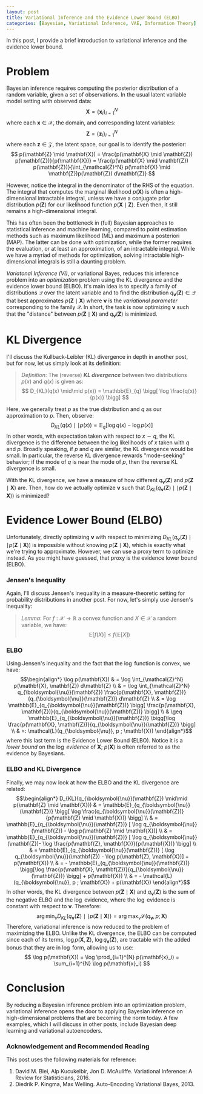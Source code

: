 ```yaml
---
layout: post
title: Variational Inference and the Evidence Lower Bound (ELBO)
categories: [Bayesian, Variational Inference, VAE, Information Theory]
---
```


In this post, I provide a brief introduction to variational inference and the evidence lower bound.

# Problem

Bayesian inference requires computing the posterior distribution of a random variable, given a set of observations. In the usual latent variable model setting with observed data: $$\mathbf{X} = \{ \mathbf{x}_i\}_{i=1}^{N}$$
where each $\mathbf{x} \in \mathcal{X}$, the domain, and corresponding latent variables:
$$ \mathbf{Z} = \{ \mathbf{z}_i\}_{i=1}^{N}$$
where each $\mathbf{z} \in \mathcal{Z}$, the latent space, our goal is to identify the posterior:
$$ p(\mathbf{Z} \mid \mathbf{X}) = \frac{p(\mathbf{X} \mid \mathbf{Z}) p(\mathbf{Z})}{p(\mathbf{X})} = \frac{p(\mathbf{X} \mid \mathbf{Z}) p(\mathbf{Z})}{\int_{\mathcal{Z}^N} p(\mathbf{X} \mid \mathbf{Z})p(\mathbf{Z}) d\mathbf{Z}} $$

However, notice the integral in the denominator of the RHS of the equation. The integral that computes the marginal likelihood $p(\mathbf{X})$ is often a high-dimensional intractable integral, unless we have a conjugate prior distribution $p(\mathbf{Z})$ for our likelihood function $p(\mathbf{X} \mid \mathbf{Z})$. Even then, it still remains a high-dimensional integral. 

This has often been the bottleneck in (full) Bayesian approaches to statistical inference and machine learning, compared to point estimation methods such as maximum likelihood (ML) and maximum a posteriori (MAP). The latter can be done with optimization, while the former requires the evaluation, or at least an approximation, of an intractable integral. While we have a myriad of methods for optimization, solving intractable high-dimensional integrals is still a daunting problem. <!--While Monte Carlo (MC) methods such as Markov chain MC (MCMC) and Hamiltonian MC (HMC) work fairly well, as a professor of mine used to say, MC methods should be the last thing to try in Bayesian inference due to their inefficiency (they need large sample sizes) and pathological behavior in exploring the sample space. -->

*Variatonal Inference (VI)*, or variational Bayes, reduces this inference problem into an *optimization* problem using the KL divergence and the evidence lower bound (ELBO). It's main idea is to specify a family of distributions $\mathcal{Q}$ over the latent variable and to find the distribution $q_{\boldsymbol{\nu}}(\mathbf{Z}) \in \mathcal{Q}$ that best approximates $p(\mathbf{Z} \mid \mathbf{X})$ where $\boldsymbol{\nu}$ is the *variational parameter* corresponding to the family $\mathcal{Q}$. In short, the task is now optimizing $\boldsymbol{\nu}$ such that the "distance" between $p(\mathbf{Z} \mid \mathbf{X})$ and $q_{\boldsymbol{\nu}}(\mathbf{Z})$ is minimized. 

# KL Divergence

I'll discuss the Kullback-Leibler (KL) divergence in depth in another post, but for now, let us simply look at its definition:

> *Definition*: The (reverse) ***KL divergence*** between two distributions $p(x)$ and $q(x)$ is given as:
$$ D_{KL}(q(x) \mid\mid p(x)) = \mathbb{E}_{q} \bigg[ \log \frac{q(x)}{p(x)} \bigg] $$ 

Here, we generally treat $p$ as the true distribution and $q$ as our approximation to $p$. Then, observe:
$$ D_{KL}(q(x) \mid\mid p(x)) = \mathbb{E}_{q} \bigg[ \log q(x) - \log p(x) \bigg] $$
In other words, with expectation taken with respect to $x \sim q$, the KL divergence is the difference between the log likelihoods of $x$ taken with $q$ and $p$. Broadly speaking, if $p$ and $q$ are similar, the KL divergence would be small. In particular, the reverse KL divergence rewards "mode-seeking" behavior; if the mode of $q$ is near the mode of $p$, then the reverse KL divergence is small. 

With the KL divergence, we have a measure of how different $q_{\boldsymbol{\nu}}(\mathbf{Z})$ and $p(\mathbf{Z} \mid \mathbf{X})$ are. Then, how do we actually optimize $\boldsymbol{\nu}$ such that $D_{KL}(q_{\boldsymbol{\nu}}(\mathbf{Z}) \mid\mid p(\mathbf{Z} \mid \mathbf{X}))$ is minimized? 

# Evidence Lower Bound (ELBO)

Unfortunately, directly optimizing $\boldsymbol{\nu}$ with respect to minimizing $D_{KL}(q_{\boldsymbol{\nu}}(\mathbf{Z}) \mid\mid p(\mathbf{Z} \mid \mathbf{X}))$ is impossible without knowing $p(\mathbf{Z} \mid \mathbf{X})$, which is exactly what we're trying to approximate. However, we can use a proxy term to optimize instead. As you might have guessed, that proxy is the evidence lower bound (ELBO).

### Jensen's Inequality

Again, I'll discuss Jensen's inequality in a measure-theoretic setting for probability distributions in another post. For now, let's simply use Jensen's inequality:
> *Lemma*: For $f: \mathcal{X} \to \mathbb{R}$ a convex function and $X \in \mathcal{X}$ a random variable, we have:
$$ \mathbb{E}[f(X)] \leq f(\mathbb{E}[X]) $$

### ELBO

Using Jensen's inequality and the fact that the $\log$ function is convex, we have:
$$\begin{align*}
\log p(\mathbf{X}) & = \log \int_{\mathcal{Z}^N} p(\mathbf{X}, \mathbf{Z}) d\mathbf{Z} \\
& = \log \int_{\mathcal{Z}^N} q_{\boldsymbol{\nu}}(\mathbf{Z}) \frac{p(\mathbf{X}, \mathbf{Z})}{q_{\boldsymbol{\nu}}(\mathbf{Z})} d\mathbf{Z} \\
& = \log \mathbb{E}_{q_{\boldsymbol{\nu}}(\mathbf{Z})} \bigg[ \frac{p(\mathbf{X}, \mathbf{Z})}{q_{\boldsymbol{\nu}}(\mathbf{Z})} \bigg] \\
& \geq \mathbb{E}_{q_{\boldsymbol{\nu}}(\mathbf{Z})} \bigg[\log \frac{p(\mathbf{X}, \mathbf{Z})}{q_{\boldsymbol{\nu}}(\mathbf{Z})} \bigg] \\
& =: \mathcal{L}(q_{\boldsymbol{\nu}}, p ; \mathbf{X})
\end{align*}$$
where this last term is the Evidence Lower Bound (ELBO). Notice it is a *lower bound* on the $\log$ *evidence* of $\mathbf{X}$; $p(\mathbf{X})$ is often referred to as the evidence by Bayesians.

### ELBO and KL Divergence

Finally, we may now look at how the ELBO and the KL divergence are related:
$$\begin{align*}
D_{KL}(q_{\boldsymbol{\nu}}(\mathbf{Z}) \mid\mid p(\mathbf{Z} \mid \mathbf{X})) & = \mathbb{E}_{q_{\boldsymbol{\nu}}(\mathbf{Z})} \bigg[ \log \frac{q_{\boldsymbol{\nu}}(\mathbf{Z})}{p(\mathbf{Z} \mid \mathbf{X})} \bigg] \\
& = \mathbb{E}_{q_{\boldsymbol{\nu}}(\mathbf{Z})} [ \log q_{\boldsymbol{\nu}}(\mathbf{Z}) - \log p(\mathbf{Z} \mid \mathbf{X})] \\
& = \mathbb{E}_{q_{\boldsymbol{\nu}}(\mathbf{Z})} [ \log q_{\boldsymbol{\nu}}(\mathbf{Z})- \log \frac{p(\mathbf{Z}, \mathbf{X})}{p(\mathbf{X})} \bigg] \\
& = \mathbb{E}_{q_{\boldsymbol{\nu}}(\mathbf{Z})} [ \log q_{\boldsymbol{\nu}}(\mathbf{Z}) - \log p(\mathbf{Z}, \mathbf{X})] + p(\mathbf{X}) \\
& = - \mathbb{E}_{q_{\boldsymbol{\nu}}(\mathbf{Z})} \bigg[\log \frac{p(\mathbf{X}, \mathbf{Z})}{q_{\boldsymbol{\nu}}(\mathbf{Z})} \bigg] + p(\mathbf{X}) \\
& = - \mathcal{L}(q_{\boldsymbol{\nu}}, p ; \mathbf{X}) + p(\mathbf{X})
\end{align*}$$
In other words, the KL divergence between $p(\mathbf{Z} \mid \mathbf{X})$ and $q_{\boldsymbol{\nu}}(\mathbf{Z})$ is the sum of the negative ELBO and the $\log$ evidence, where the $\log$ evidence is constant with respect to $\boldsymbol{\nu}$. Therefore:
$$ \arg\min_\nu D_{KL}(q_{\boldsymbol{\nu}}(\mathbf{Z}) \mid\mid p(\mathbf{Z} \mid \mathbf{X})) = \arg\max_\nu \mathcal{L}(q_{\boldsymbol{\nu}}, p ; \mathbf{X}) $$
Therefore, variational inference is now reduced to the problem of maximizing the ELBO. Unlike the KL divergence, the ELBO can be computed since each of its terms, $\log p(\mathbf{X}, \mathbf{Z})$, $\log q_{\boldsymbol{\nu}}(\mathbf{Z})$, are tractable with the added bonus that they are in $\log$ form, allowing us to use:
$$ \log p(\mathbf{X}) =  \log \prod_{i=1}^{N} p(\mathbf{x}_i) = \sum_{i=1}^{N} \log p(\mathbf{x}_i) $$

# Conclusion

By reducing a Bayesian inference problem into an optimization problem, variational inference opens the door to applying Bayesian inference on high-dimensional problems that are becoming the norm today. A few examples, which I will discuss in other posts, include Bayesian deep learning and variational autoencoders.

### Acknowledgement and Recommended Reading

This post uses the following materials for reference:

1. David M. Blei, Alp Kucukelbir, Jon D. McAuliffe. Variational Inference: A Review for Statisticians, 2016.
2. Diedrik P. Kingma, Max Welling. Auto-Encoding Variational Bayes, 2013. 
